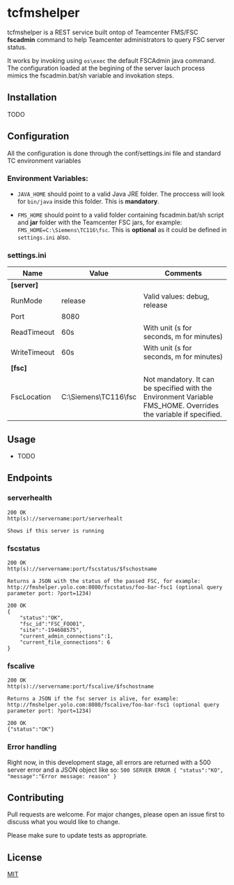 # tcfmshelper

tcfmshelper is a REST service built ontop of Teamcenter FMS/FSC **fscadmin** command to help Teamcenter administrators to query FSC server status. 

It works by invoking using  ```os\exec``` the default FSCAdmin java command. The configuration loaded at the begining of the server lauch process mimics the fscadmin.bat/sh variable and invokation steps.

## Installation

TODO

## Configuration

All the configuration is done through the conf/settings.ini file and standard TC environment variables

### Environment Variables:

- ```JAVA_HOME``` should point to a valid Java JRE folder. The proccess will look for ```bin/java``` inside this folder. This is **mandatory**.

- ```FMS_HOME``` should point to a valid folder containing fscadmin.bat/sh script and **jar** folder with the Teamcenter FSC jars, for example: ```FMS_HOME=C:\Siemens\TC116\fsc```. This is **optional** as it could be defined in ```settings.ini``` also.

### settings.ini

**Name**|**Value**|**Comments**
-----|-----|-----
**[server]**| | 
RunMode|release|Valid values: debug, release
Port|8080| 
ReadTimeout|60s|With unit (s for seconds, m for minutes)
WriteTimeout|60s|With unit (s for seconds, m for minutes)
**[fsc]**| | 
FscLocation|C:\Siemens\TC116\fsc|Not mandatory. It can be specified with the Environment Variable FMS\_HOME. Overrides the variable if specified.
## Usage

- TODO

## Endpoints

### serverhealth
    200 OK
    http(s)://servername:port/serverhealt
    
    Shows if this server is running

### fscstatus
    200 OK
    http(s)://servername:port/fscstatus/$fschostname
    
    Returns a JSON with the status of the passed FSC, for example: http://fmshelper.yolo.com:8080/fscstatus/foo-bar-fsc1 (optional query parameter port: ?port=1234)

```
200 OK
{
    "status":"OK",
    "fsc_id":"FSC_FOO01",
    "site":"-194608575",
    "current_admin_connections":1,
    "current_file_connections": 6
}
```

### fscalive
    200 OK
    http(s)://servername:port/fscalive/$fschostname
    
    Returns a JSON if the fsc server is alive, for example: http://fmshelper.yolo.com:8080/fscalive/foo-bar-fsc1 (optional query parameter port: ?port=1234)

```
200 OK
{"status":"OK"}
```

### Error handling 

Right now, in this development stage, all errors are returned with a 500 server error and a JSON object like so:
    ```
    500 SERVER ERROR
    {
        "status":"KO",
        "message":"Error message: reason"
    }
    ```
## Contributing

Pull requests are welcome. For major changes, please open an issue first to discuss what you would like to change.

Please make sure to update tests as appropriate.

## License

[MIT](https://choosealicense.com/licenses/mit/)
